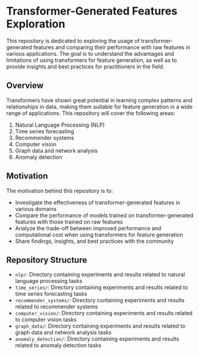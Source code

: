 # Transformer-Generated Features Exploration

This repository is dedicated to exploring the usage of transformer-generated features and comparing their performance with raw features in various applications. The goal is to understand the advantages and limitations of using transformers for feature generation, as well as to provide insights and best practices for practitioners in the field.

## Overview

Transformers have shown great potential in learning complex patterns and relationships in data, making them suitable for feature generation in a wide range of applications. This repository will cover the following areas:

1. Natural Language Processing (NLP)
2. Time series forecasting
3. Recommender systems
4. Computer vision
5. Graph data and network analysis
6. Anomaly detection

## Motivation

The motivation behind this repository is to:

- Investigate the effectiveness of transformer-generated features in various domains
- Compare the performance of models trained on transformer-generated features with those trained on raw features
- Analyze the trade-off between improved performance and computational cost when using transformers for feature generation
- Share findings, insights, and best practices with the community

## Repository Structure

- `nlp/`: Directory containing experiments and results related to natural language processing tasks
- `time_series/`: Directory containing experiments and results related to time series forecasting tasks
- `recommender_systems/`: Directory containing experiments and results related to recommender systems
- `computer_vision/`: Directory containing experiments and results related to computer vision tasks
- `graph_data/`: Directory containing experiments and results related to graph data and network analysis tasks
- `anomaly_detection/`: Directory containing experiments and results related to anomaly detection tasks
